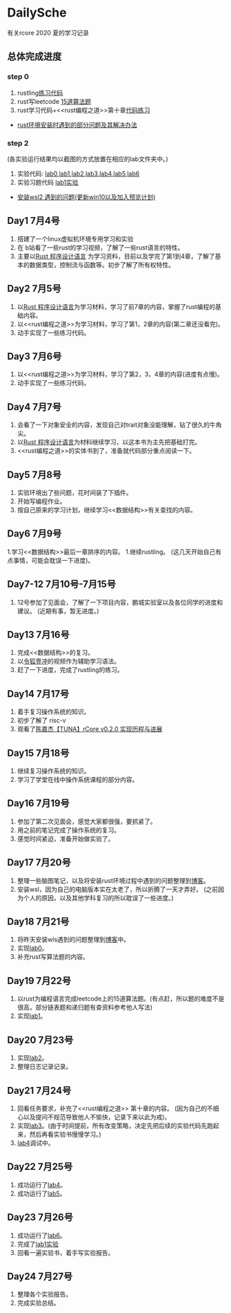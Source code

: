 # DailySche

 有关rcore 2020 夏的学习记录

## 总体完成进度

### step 0

   1. rustling[练习代码][7]
   1. rust写leetcode [15道算法题][5]
   1. rust学习代码+<<rust编程之道>>第十章[代码练习][6]
   
   * [rust环境安装时遇到的部分问题及其解决办法][4]

### step 2
   (各实验运行结果均以截图的方式放置在相应的lab文件夹中。)
   1. 实验代码: [lab0][9],[lab1][10],[lab2][11],[lab3][12],[lab4][13],[lab5][14],[lab6][15]
   1. 实验习题代码 [lab1实验][16]
   * [安装wsl2 遇到的问题(更新win10以及加入预览计划)][8]
  
## Day1 7月4号
 1. 搭建了一个linux虚拟机环境专用学习和实验
 1. 在 b站看了一些rust的学习视频，了解了一些rust语言的特性。
 1. 主要以[Rust 程序设计语言][1] 为学习资料，目前以及学完了第1到4章，了解了基本的数据类型，控制流与函数等。初步了解了所有权特性。
 
## Day2 7月5号
 1. 以[Rust 程序设计语言][1]为学习材料，学习了前7章的内容，掌握了rust编程的基础内容。
 1. 以<<rust编程之道>>为学习材料，学习了第1，2章的内容(第二章还没看完)。
 1. 动手实现了一些练习代码。

## Day3 7月6号
 1. 以<<rust编程之道>>为学习材料，学习了第2，3，4章的内容(进度有点慢)。
 1. 动手实现了一些练习代码。

## Day4 7月7号
 1. 会看了一下对象安全的内容，发现自己对trait对象没能理解，钻了很久的牛角尖。
 1.  以[Rust 程序设计语言][1]为材料继续学习，以这本书为主先把基础打完。
 1. <<rust编程之道>>的实体书到了，准备就代码部分重点阅读一下。
 
## Day5 7月8号
 1. 实验环境出了些问题，花时间装了下插件。
 1. 开始写编程作业。
 1. 按自己原来的学习计划，继续学习<<数据结构>>有关查找的内容。

## Day6 7月9号
 1.学习<<数据结构>>最后一章排序的内容。
 1.继续rustling。
 (这几天开始自己有点事情，可能会耽误一下进度)。
 
## Day7-12 7月10号-7月15号
  1. 12号参加了见面会，了解了一下项目内容，鹏城实验室以及各位同学的进度和建议。
  (近期有事，暂无进度。)
   
## Day13 7月16号
 1. 完成<<数据结构>>的复习。
 1. 以[令狐壹冲][2]的视频作为辅助学习语法。
 1. 赶了一下进度，完成了rustling的练习。
  
 ## Day14 7月17号
 1. 着手复习操作系统的知识。
  1. 初步了解了 risc-v
 1. 观看了[陈嘉杰【TUNA】rCore v0.2.0 实现历程与进展][3]

 ## Day15 7月18号
 1. 继续复习操作系统的知识。
 1. 学习了学堂在线中操作系统课程的部分内容。
 
 ## Day16 7月19号
 1. 参加了第二次见面会，感觉大家都很强，要抓紧了。
 1. 用之前的笔记完成了操作系统的复习。
 1. 感觉时间紧迫，准备开始做实验了。

## Day17 7月20号 
  1. 整理一些脑图笔记，以及将安装rust环境过程中遇到的问题整理到[博客][4]。
  1. 安装wsl，因为自己的电脑版本实在太老了，所以折腾了一天才弄好。
  (之前因为个人的原因，以及其他学科复习的所以耽误了一些进度。)

## Day18 7月21号
   1. 将昨天安装wls遇到的问题整理到[博客][8]中。
   1. 实现[lab0][9]。
   1. 补充rust写算法题的内容。

## Day19 7月22号
   1. 以rust为编程语言完成leetcode上的15道算法题。(有点赶，所以题的难度不是很高，部分链表题和递归题有查资料参考他人写法)
   1. 实现[lab1][10]。
 
   
## Day20 7月23号
   1. 实现[lab2][11]。
   1. 整理日志记录记录。

## Day21 7月24号
   1. 回看任务要求，补充了<<rust编程之道>> 第十章的内容。
   (因为自己的不细心以及提问不规范导致他人不愉快，记录下来以此为戒)。
   1. 实现[lab3][12]。(由于时间提前，所有改变策略，决定先把后续的实验代码先跑起来，然后再看实验书慢慢学习。)
   1. [lab4][13]调试中。
   
## Day22  7月25号
   1. 成功运行了[lab4][13]。
   1. 成功运行了[lab5][14]。

## Day23  7月26号
   1. 成功运行了[lab6][13]。
   1. 完成了[lab1实验][16]
   1. 回看一遍实验书，着手写实验报告。
## Day24  7月27号
   1. 整理各个实验报告。
   1. 完成实验总结。
   
  
 
 
 
 
 
 
 
 
 
 
 
 
 [1]: https://kaisery.github.io/trpl-zh-cn/title-page.html
 [2]: https://www.bilibili.com/video/BV1xJ411B79h
 [3]: https://www.bilibili.com/video/BV1Jb411s7cx?from=search&seid=8893596527726771664
 [4]: https://blog.csdn.net/weixin_41542958/article/details/107403862
 [5]: https://github.com/73fc/DailySchedule/blob/master/rust%E5%AD%A6%E4%B9%A0/rust%E7%AE%97%E6%B3%95%E9%A2%98/%E7%AE%97%E6%B3%95%E9%A2%98.md
 [6]: https://github.com/73fc/DailySchedule/tree/master/rust%E5%AD%A6%E4%B9%A0/rust/rust%20%E7%BC%96%E7%A8%8B%E4%B9%8B%E9%81%93%E7%AC%AC%E5%8D%81%E7%AB%A0 
 [7]: https://github.com/73fc/DailySchedule/tree/master/rust%E5%AD%A6%E4%B9%A0/rustlings
 [8]: https://blog.csdn.net/weixin_41542958/article/details/107577542
 [9]: https://github.com/73fc/DailySchedule/tree/master/rcore/lab0
 [10]: https://github.com/73fc/DailySchedule/tree/master/rcore/lab1
 [11]: https://github.com/73fc/DailySchedule/tree/master/rcore/lab2
 [12]: https://github.com/73fc/DailySchedule/tree/master/rcore/lab3
 [13]: https://github.com/73fc/DailySchedule/tree/master/rcore/lab4
 [14]: https://github.com/73fc/DailySchedule/tree/master/rcore/lab5
 [15]: https://github.com/73fc/DailySchedule/tree/master/rcore/lab6
 [16]: https://github.com/73fc/DailySchedule/tree/master/rcore/lab1%20%E5%AE%9E%E9%AA%8C%E9%A2%98

